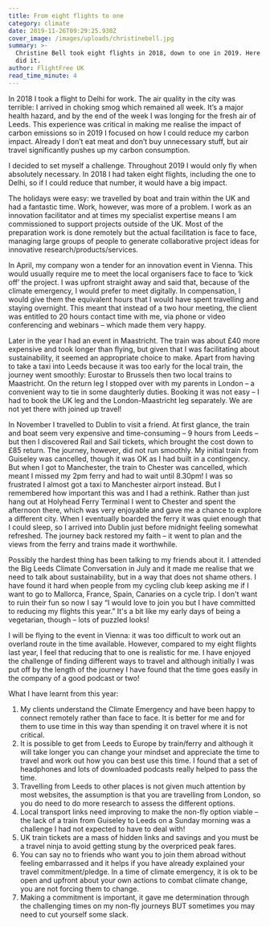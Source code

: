 ```yaml
---
title: From eight flights to one
category: climate
date: 2019-11-26T09:29:25.930Z
cover_image: /images/uploads/christinebell.jpg
summary: >-
  Christine Bell took eight flights in 2018, down to one in 2019. Here's how she
  did it.
author: FlightFree UK
read_time_minute: 4
---
```

In 2018 I took a flight to Delhi for work. The air quality in the city was terrible: I arrived in choking smog which remained all week. It’s a major health hazard, and by the end of the week I was longing for the fresh air of Leeds. This experience was critical in making me realise the impact of carbon emissions so in 2019 I focused on how I could reduce my carbon impact. Already I don’t eat meat and don’t buy unnecessary stuff, but air travel significantly pushes up my carbon consumption.

I decided to set myself a challenge. Throughout 2019 I would only fly when absolutely necessary. In 2018 I had taken eight flights, including the one to Delhi, so if I could reduce that number, it would have a big impact.

The holidays were easy: we travelled by boat and train within the UK and had a fantastic time. Work, however, was more of a problem. I work as an innovation facilitator and at times my specialist expertise means I am commissioned to support projects outside of the UK. Most of the preparation work is done remotely but the actual facilitation is face to face, managing large groups of people to generate collaborative project ideas for innovative research/products/services. 

In April, my company won a tender for an innovation event in Vienna. This would usually require me to meet the local organisers face to face to ‘kick off’ the project. I was upfront straight away and said that, because of the climate emergency, I would prefer to meet digitally. In compensation, I would give them the equivalent hours that I would have spent travelling and staying overnight. This meant that instead of a two hour meeting, the client was entitled to 20 hours contact time with me, via phone or video conferencing and webinars – which made them very happy. 

Later in the year I had an event in Maastricht. The train was about £40 more expensive and took longer than flying, but given that I was facilitating about sustainability, it seemed an appropriate choice to make. Apart from having to take a taxi into Leeds because it was too early for the local train, the journey went smoothly: Eurostar to Brussels then two local trains to Maastricht. On the return leg I stopped over with my parents in London – a convenient way to tie in some daughterly duties. Booking it was not easy – I had to book the UK leg and the London-Maastricht leg separately. We are not yet there with joined up travel!

In November  I travelled to Dublin to visit a friend. At first glance, the train and boat seem very expensive and time-consuming – 9 hours from Leeds – but then I discovered Rail and Sail tickets, which brought the cost down to £85 return. The journey, however, did not run smoothly. My initial train from Guiseley was cancelled, though it was OK as I had built in a contingency. But when I got to Manchester, the train to Chester was cancelled, which meant I missed my 2pm ferry and had to wait until 8.30pm! I was so frustrated I almost got a taxi to Manchester airport instead. But I remembered how important this was and I had a rethink. Rather than just hang out at Holyhead Ferry Terminal I went to Chester and spent the afternoon there, which was very enjoyable and gave me a chance to explore a different city. When I eventually boarded the ferry it was quiet enough that I could sleep, so I arrived into Dublin just before midnight feeling somewhat refreshed. The journey back restored my faith – it went to plan and the views from the ferry and trains made it worthwhile.

Possibly the hardest thing has been talking to my friends about it. I attended the Big Leeds Climate Conversation in July and it made me realise that we need to talk about sustainability, but in a way that does not shame others. I have found it hard when people from my cycling club keep asking me if I want to go to Mallorca, France, Spain, Canaries on a cycle trip. I don't want to ruin their fun so now I say “I would love to join you but I have committed to reducing my flights this year.” It's a bit like my early days of being a vegetarian, though – lots of puzzled looks! 

I will be flying to the event in Vienna: it was too difficult to work out an overland route in the time available. However, compared to my eight flights last year, I feel that reducing that to one is realistic for me. I have enjoyed the challenge of finding different ways to travel and although initially I was put off by the length of the journey I have found that the time goes easily in the company of a good podcast or two!

What I have learnt from this year:

1. My clients understand the Climate Emergency and have been happy to connect remotely rather than face to face. It is better for me and for them to use time in this way than spending it on travel where it is not critical.
2. It is possible to get from Leeds to Europe by train/ferry and although it will take longer you can change your mindset and appreciate the time to travel and work out how you can best use this time. I found that a set of headphones and lots of downloaded podcasts really helped to pass the time. 
3. Travelling from Leeds to other places is not given much attention by most websites, the assumption is that you are travelling from London, so you do need to do more research to assess the different options.
4. Local transport links need improving to make the non-fly option viable – the lack of a train from Guiseley to Leeds on a Sunday morning was a challenge I had not expected to have to deal with! 
5. UK train tickets are a mass of hidden links and savings and you must be a travel ninja to avoid getting stung by the overpriced peak fares.
6. You can say no to friends who want you to join them abroad without feeling embarrassed and it helps if you have already explained your travel commitment/pledge. In a time of climate emergency, it is ok to be open and upfront about your own actions to combat climate change, you are not forcing them to change. 
7. Making a commitment is important, it gave me determination through the challenging times on my non-fly journeys BUT sometimes you may need to cut yourself some slack.
